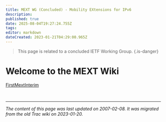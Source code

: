 ```yaml
---
title: MEXT WG (Concluded) - Mobility EXtensions for IPv6
description: 
published: true
date: 2025-08-04T19:27:24.755Z
tags: 
editor: markdown
dateCreated: 2023-01-21T04:29:00.965Z
---
```


> This page is related to a concluded IETF Working Group.
{.is-danger}
# Welcome to the MEXT Wiki 
[FirstMextInterim](/group/mext/FirstMextInterim)

&nbsp;
&nbsp;
&nbsp;

---

*The content of this page was last updated on 2007-02-08. It was migrated from the old Trac wiki on 2023-01-20.*
